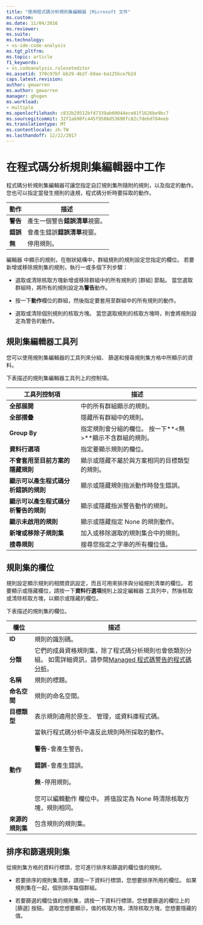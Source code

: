 ```yaml
---
title: "使用程式碼分析規則集編輯器 |Microsoft 文件"
ms.custom: 
ms.date: 11/04/2016
ms.reviewer: 
ms.suite: 
ms.technology:
- vs-ide-code-analysis
ms.tgt_pltfrm: 
ms.topic: article
f1_keywords:
- vs.codeanalysis.ruleseteditor
ms.assetid: 370c97bf-bb29-4b2f-b9ae-ba125bce7b2d
caps.latest.revision: 
author: gewarren
ms.author: gewarren
manager: ghogen
ms.workload:
- multiple
ms.openlocfilehash: c832b29512bfd7339ab60044ece81f1626be9bc7
ms.sourcegitcommit: 32f1a690fc445f9586d53698fc82c7debd784eeb
ms.translationtype: MT
ms.contentlocale: zh-TW
ms.lasthandoff: 12/22/2017
---
```

# <a name="working-in-the-code-analysis-rule-set-editor"></a>在程式碼分析規則集編輯器中工作
程式碼分析規則集編輯器可讓您指定自訂規則集所隨附的規則，以及指定的動作。 您也可以指定當發生規則的違規，程式碼分析時要採取的動作。  
  
|動作|描述|  
|------------|-----------------|  
|**警告**|產生一個警告**錯誤清單**視窗。|  
|**錯誤**|會產生錯誤**錯誤清單**視窗。|  
|**無**|停用規則。|  
  
 編輯器 中顯示的規則，在樹狀結構中，群組規則的規則設定您指定的欄位。 若要新增或移除規則集的規則，執行一或多個下列步驟：  
  
-   選取或清除核取方塊新增或移除群組中的所有規則的 [群組] 節點。 當您選取群組時，將所有的規則設定為**警告**動作。  
  
-   按一下**動作**欄位的群組，然後指定要套用至群組中的所有規則的動作。  
  
-   選取或清除個別規則的核取方塊。 當您選取規則的核取方塊時，則會將規則設定為警告的動作。  
  
## <a name="rule-set-editor-toolbar"></a>規則集編輯器工具列  
 您可以使用規則集編輯器的工具列來分組、 篩選和搜尋規則集方格中所顯示的資料。  
  
 下表描述的規則集編輯器工具列上的控制項。  
  
|工具列控制項|描述|  
|---------------------|-----------------|  
|**全部展開**|中的所有群組顯示的規則。|  
|**全部摺疊**|隱藏所有群組中的規則。|  
|**Group By**|指定規則會分組的欄位。 按一下**\<無 >**顯示不含群組的規則。|  
|**資料行選項**|指定要顯示規則的欄位。|  
|**不會套用至目前方案的隱藏規則**|顯示或隱藏不屬於與方案相同的目標類型的規則。|  
|**顯示可以產生程式碼分析錯誤的規則**|顯示或隱藏規則指派動作時發生錯誤。|  
|**顯示可以產生程式碼分析警告的規則**|顯示或隱藏指派警告動作的規則。|  
|**顯示未啟用的規則**|顯示或隱藏指定 None 的規則動作。|  
|**新增或移除子規則集**|加入或移除選取的規則集合中的規則。|  
|**搜尋規則**|搜尋您指定之字串的所有欄位值。|  
  
## <a name="rule-set-fields"></a>規則集的欄位  
 規則設定顯示規則的相關資訊設定，而且可用來排序與分組規則清單的欄位。 若要顯示或隱藏欄位，請按一下**資料行選項**規則上設定編輯器 工具列中，然後核取或清除核取方塊，以顯示或隱藏的欄位。  
  
 下表描述的規則集的欄位。  
  
|欄位|描述|  
|-----------|-----------------|  
|**ID**|規則的識別碼。|  
|**分類**|它們的成員資格規則集，除了程式碼分析規則也會依類別分組。 如需詳細資訊，請參閱[Managed 程式碼警告的程式碼分析](../code-quality/code-analysis-for-managed-code-warnings.md)。|  
|**名稱**|規則的標題。|  
|**命名空間**|規則的命名空間。|  
|**目標類型**|表示規則適用於原生、 管理，或資料庫程式碼。|  
|**動作**|當執行程式碼分析中違反此規則時所採取的動作。<br /><br /> **警告**-會產生警告。<br /><br /> **錯誤**-會產生錯誤。<br /><br /> **無**-停用規則。<br /><br /> 您可以編輯動作 欄位中。 將值設定為 None 時清除核取方塊，規則相同。|  
|**來源的規則集**|包含規則的規則集。|  
  
## <a name="sorting-and-filtering-rule-sets"></a>排序和篩選規則集  
 從規則集方格的資料行標頭，您可進行排序和篩選的欄位值的規則。  
  
-   若要排序的規則集清單，請按一下資料行標頭，您想要排序所用的欄位。 如果規則集在一起，個別排序每個群組。  
  
-   若要篩選的欄位值的規則集，請按一下資料行標頭，您想要篩選的欄位上的 [篩選] 按鈕。 選取您想要顯示，值的核取方塊，清除核取方塊，您想要隱藏的值。